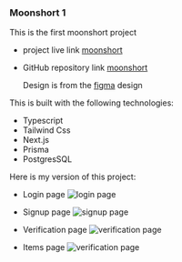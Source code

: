 ### Moonshort 1

This is the first moonshort project

- project live link [moonshort](https://moonshot-test-one.vercel.app/users/login)

- GitHub repository link [moonshort](https://github.com/Prathamdas3/moonshot/tree/main/moonshort_1)

  Design is from the [figma](https://www.figma.com/file/EjNZkDNTtgERV5PgF0mxnt/MERN-Assignment?type=design&node-id=33-667&mode=design) design

This is built with the following technologies:

- Typescript
- Tailwind Css
- Next.js
- Prisma
- PostgresSQL

Here is my version of this project:

- Login page
  ![login page](/public/demo/login.png)

- Signup page
  ![signup page](/public/demo/signup.png)

- Verification page
  ![verification page](/public/demo/verification.png)

- Items page
  ![verification page](/public/demo/items.png)
